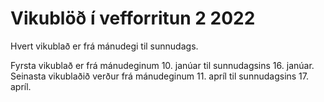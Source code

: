 # Vikublöð í vefforritun 2 2022

Hvert vikublað er frá mánudegi til sunnudags.

Fyrsta vikublað er frá mánudeginum 10. janúar til sunnudagsins 16. janúar.
Seinasta vikublaðið verður frá mánudeginum 11. apríl til sunnudagsins 17. apríl.
